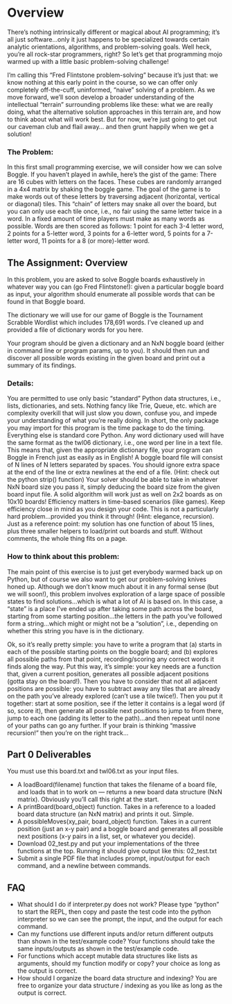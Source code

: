 # Overview
There’s nothing intrinsically different or magical about AI programming; it’s all just software…only it just happens to be specialized towards certain analytic orientations, algorithms, and problem-solving goals. Well heck, you’re all rock-star programmers, right? So let’s get that programming mojo warmed up with a little basic problem-solving challenge!

I’m calling this “Fred Flintstone problem-solving” because it’s just that: we know nothing at this early point in the course, so we can offer only completely off-the-cuff, uninformed, “naive” solving of a problem. As we move forward, we’ll soon develop a broader understanding of the intellectual “terrain” surrounding problems like these: what we are really doing, what the alternative solution approaches in this terrain are, and how to think about what will work best. But for now, we’re just going to get out our caveman club and flail away… and then grunt happily when we get a solution!

### The Problem:
In this first small programming exercise, we will consider how we can solve Boggle. If you haven’t played in awhile, here’s the gist of the game: There are 16 cubes with letters on the faces. These cubes are randomly arranged in a 4x4 matrix by shaking the boggle game. The goal of the game is to make words out of these letters by traversing adjacent (horizontal, vertical or diagonal) tiles. This “chain” of letters may snake all over the board, but you can only use each tile once, i.e., no fair using the same letter twice in a word. In a fixed amount of time players must make as many words as possible. Words are then scored as follows: 1 point for each 3-4 letter word, 2 points for a 5-letter word, 3 points for a 6-letter word, 5 points for a 7-letter word, 11 points for a 8 (or more)-letter word.

## The Assignment: Overview
In this problem, you are asked to solve Boggle boards exhaustively in whatever way you can (go Fred Flintstone!): given a particular boggle board as input, your algorithm should enumerate all possible words that can be found in that Boggle board.

The dictionary we will use for our game of Boggle is the Tournament Scrabble Wordlist which includes 178,691 words. I’ve cleaned up and provided a file of dictionary words for you here.

Your program should be given a dictionary and an NxN boggle board (either in command line or program params, up to you). It should then run and discover all possible words existing in the given board and print out a summary of its findings.

### Details:
You are permitted to use only basic “standard” Python data structures, i.e., lists, dictionaries, and sets. Nothing fancy like Trie, Queue, etc. which are complexity overkill that will just slow you down, confuse you, and impede your understanding of what you’re really doing. In short, the only package you may import for this program is the time package to do the timing. Everything else is standard core Python.
Any word dictionary used will have the same format as the twl06 dictionary, i.e., one word per line in a text file. This means that, given the appropriate dictionary file, your program can Boggle in French just as easily as in English!
A boggle board file will consist of N lines of N letters separated by spaces. You should ignore extra space at the end of the line or extra newlines at the end of a file. (Hint: check out the python strip() function)
Your solver should be able to take in whatever NxN board size you pass it, simply deducing the board size from the given board input file. A solid algorithm will work just as well on 2x2 boards as on 10x10 boards!
Efficiency matters in time-based scenarios (like games). Keep efficiency close in mind as you design your code.
This is not a particularly hard problem…provided you think it through! (Hint: elegance, recursion). Just as a reference point: my solution has one function of about 15 lines, plus three smaller helpers to load/print out boards and stuff. Without comments, the whole thing fits on a page.

### How to think about this problem:
The main point of this exercise is to just get everybody warmed back up on Python, but of course we also want to get our problem-solving knives honed up. Although we don’t know much about it in any formal sense (but we will soon!), this problem involves exploration of a large space of possible states to find solutions…which is what a lot of AI is based on. In this case, a “state” is a place I’ve ended up after taking some path across the board, starting from some starting position…the letters in the path you’ve followed form a string…which might or might not be a “solution”, i.e., depending on whether this string you have is in the dictionary.

Ok, so it’s really pretty simple: you have to write a program that (a) starts in each of the possible starting points on the boggle board; and (b) explores all possible paths from that point, recording/scoring any correct words it finds along the way. Put this way, it’s simple: your key needs are a function that, given a current position, generates all possible adjacent positions (gotta stay on the board!). Then you have to consider that not all adjacent positions are possible: you have to subtract away any tiles that are already on the path you’ve already explored (can’t use a tile twice!). Then you put it together: start at some position, see if the letter it contains is a legal word (if so, score it), then generate all possible next positions to jump to from there, jump to each one (adding its letter to the path)…and then repeat until none of your paths can go any further. If your brain is thinking “massive recursion!” then you’re on the right track…

## Part 0 Deliverables
You must use this board.txt and twl06.txt as your input files.
- A loadBoard(filename) function that takes the filename of a board file, and loads that in to work on — returns a new board data structure (NxN matrix). Obviously you’ll call this right at the start.
- A printBoard(board_object) function. Takes in a reference to a loaded board data structure (an NxN matrix) and prints it out. Simple.
- A possibleMoves(xy_pair, board_object) function. Takes in a current position (just an x-y pair) and a boggle board and generates all possible next positions (x-y pairs in a list, set, or whatever you decide).
- Download 02_test.py and put your implementations of the three functions at the top. Running it should give output like this: 02_test.txt 
- Submit a single PDF file that includes prompt, input/output for each command, and a newline between commands.

## FAQ
- What should I do if interpreter.py does not work? Please type “python” to start the REPL, then copy and paste the test code into the python interpreter so we can see the prompt, the input, and the output for each command.
- Can my functions use different inputs and/or return different outputs than shown in the test/example code? Your functions should take the same inputs/outputs as shown in the test/example code.
- For functions which accept mutable data structures like lists as arguments, should my function modify or copy? your choice as long as the output is correct.
- How should I organize the board data structure and indexing? You are free to organize your data structure / indexing as you like as long as the output is correct.
